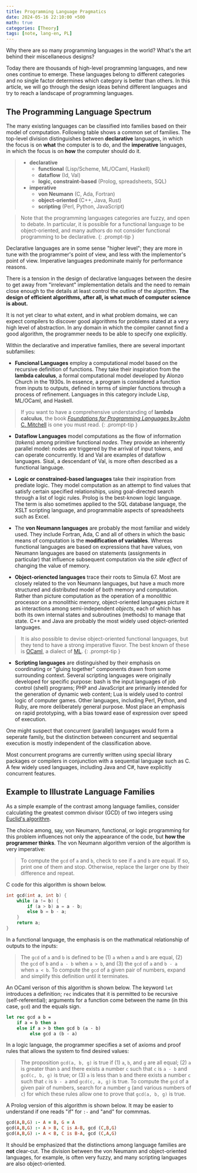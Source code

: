 ```yaml
---
title: Programming Language Pragmatics
date: 2024-05-16 22:10:00 +500
math: true
categories: [Theory]
tags: [note, lang-en, PL]
---
```


Why there are so many programming languages in the world? What's the art behind their miscellaneous designs? 

Today there are thousands of high-level programming languages, and new ones continue to emerge. These languages belong to different categories and no single factor determines which category is better than others. In this article, we will go through the design ideas behind different languages and try to reach a landscape of programming languages.


## The Programming Language Spectrum

The many existing languages can be classified into families based on their model of computation. Following table shows a common set of families. The top-level division distinguishes between **declarative** languages, in which the focus is on **what** the computer is to do, and the **imperative** languages, in which the focus is on **how** the computer should do it.

> - **declarative**
>   - **functional** (Lisp/Scheme, ML/OCaml, Haskell)
>   - **dataflow** (Id, Val)
>   - **logic, constraint-based** (Prolog, spreadsheets, SQL)
> - **imperative**
>   - **von Neumann** (C, Ada, Fortran)
>   - **object-oriented** (C++, Java, Rust)
>   - **scripting** (Perl, Python, JavaScript)

> Note that the programming languages categories are fuzzy, and open to debate. In particular, it is possible for a functional language to be object-oriented, and many authors do not consider functional programming to be declarative.
{: .prompt-tip }

Declarative languages are in some sense "higher level"; they are more in tune with the programmer's point of view, and less with the implementor's point of view. Imperative languages predominate mainly for performance reasons.

There is a tension in the design of declarative languages between the desire to get away from "irrelevant" implementation details and the need to remain close enough to the details at least control the outline of the algorithm. **The design of efficient algorithms, after all, is what much of computer science is about.**

It is not yet clear to what extent, and in what problem domains, we can expect compilers to discover good algorithms for problems stated at a very high level of abstraction. In any domain in which the compiler cannot find a good algorithm, the programmer needs to be able to specify one explicitly.

Within the declarative and imperative families, there are several important subfamilies:

- **Funcional Languages** employ a computational model based on the recursive definition of functions. They take their inspiration from the **lambda calculus**, a formal computational model developed by Alonzo Church in the 1930s. In essence, a program is considered a function from inputs to outputs, defined in terms of simpler functions through a process of refinement. Languages in this category include Lisp, ML/OCaml, and Haskell.

> If you want to have a comprehensive understanding of **lambda calculus**, the book [*Foundations for Programming Languages* by John C. Mitchell](https://softwarefoundations.cis.upenn.edu/plf-current/index.html) is one you must read.
{: .prompt-tip }

- **Dataflow Languages** model computations as the flow of information (*tokens*) among primitive functional *nodes*. They provide an inherently parallel model: nodes are triggered by the arrival of input tokens, and can operate concurrently. Id and Val are examples of dataflow languages. Sisal, a descendant of Val, is more often described as a functional language.

- **Logic or constrained-based languages** take their inspiration from prediate logic. They model computation as an attempt to find values that satisfy certain specified relationships, using goal-directed search through a list of logic rules. Prolog is the best-known logic language. The term is also sometimes applied to the SQL database language, the XSLT scripting language, and programmable aspects of spreadsheets such as Excel.

- The **von Neumann languages** are probably the most familiar and widely used. They include Fortran, Ada, C and all of others in which the basic means of computation is the **modification of variables**. Whereas functional languages are based on expressions that have values, von Neumann languages are based on statements (assignments in particular) that influence subsequent computation via the *side effect* of changing the value of memory.

- **Object-oriencted languages** trace their roots to Simula 67. Most are closely related to the von Neumann languages, but have a much more structured and distributed model of both memory and computation. Rather than picture computation as the operation of a monolithic processor on a monolithic memory, object-oriented languages picture it as interactions among semi-independent *objects*, each of which has both its own internal states and subroutines (methods) to manage that state. C++ and Java are probably the most widely used object-oriented languages. 

> It is also possible to devise object-oriented functional languages, but they tend to have a strong imperative flavor. The best known of these is [OCaml](https://ocaml.org/), a dialect of [ML](https://cs.lmu.edu/~ray/notes/introml/).
{: .prompt-tip }

- **Scripting languages** are distinguished by their emphasis on coordinating or "gluing together" components drawn from some surrounding context. Several scripting languages were originally developed for specific purpose: bash is the input languages of job control (shell) programs; PHP and JavaScript are primarily intended for the generation of dynamic web content; Lua is widely used to control logic of computer games. Other languages, including Perl, Python, and Ruby, are more deliberately general purpose. Most place an emphasis on rapid prototyping, with a bias toward ease of expression over speed of execution.

One might suspect that concurrent (parallel) languages would form a seperate family, but the distinction between concurrent and sequential execution is mostly independent of the classification above.

Most concurrent programs are currently written using special library packages or compilers in conjunction with a sequential language such as C. A few widely used languages, including Java and C#, have explicitly concurrent features.


## Example to Illustrate Language Families

As a simple example of the contrast among language families, consider calculating the greatest common divisor (GCD) of two integers using [Euclid's algorithm](https://en.wikipedia.org/wiki/Euclidean_algorithm).

The choice among, say, von Neumann, functional, or logic programming for this problem influences not only the appearance of the code, but **how the programmer thinks**. The von Neumann algorithm version of the algorithm is very imperative:

> To compute the `gcd` of `a` and `b`, check to see if `a` and `b` are equal. If so, print one of them and stop. Otherwise, replace the larger one by their difference and repeat.

C code for this algorithm is shown below.

```c
int gcd(int a, int b) {
    while (a != b) {
        if (a > b) a = a - b;
        else b = b - a;
    }
    return a;
}
```

In a functional language, the emphasis is on the mathmatical relationship of outputs to the inputs:

> The `gcd` of `a` and `b` is defined to be (1) `a` when `a` and `b` are equal, (2) the `gcd` of `b` and `a - b` when `a > b`, and (3) the `gcd` of `a` and `b - a` when `a < b`. To compute the `gcd` of a given pair of numbers, expand and simplify this definition until it terminates.

An OCaml verison of this algorithm is shown below. The keyword `let` introduces a definition; `rec` indicates that it is permitted to be recursive (self-referential); arguments for a function come between the name (in this case, `gcd`) and the equals sign.

```ocaml
let rec gcd a b =
    if a = b then a
    else if a > b then gcd b (a - b)
         else gcd a (b - a)
```

In a logic language, the programmer specifies a set of axioms and proof rules that allows the system to find desired values:

> The proposition `gcd(a, b, g)` is true if (1) `a`, `b`, and `g` are all equal; (2) `a` is greater than `b` and there exists a number `c` such that `c` is `a - b` and `gcd(c, b, g)` is true; or (3) `a` is less than `b` and there exists a number `c` such that `c` is `b - a` and `gcd(c, a, g)` is true. To compute the `gcd` of a given pair of numbers, search for a number `g` (and various numbers of `c`) for which these rules allow one to prove that `gcd(a, b, g)` is true.

A Prolog version of this algorithm is shown below. It may be easier to understand if one reads "if" for `:-` and "and" for commmas.

```prolog
gcd(A,B,G) :- A = B, G = A
gcd(A,B,G) :- A > B, C is A-B, gcd (C,B,G)
gcd(A,B,G) :- A < B, C is B-A, gcd (C,A,G)
```

It should be emphasized that the distinctions among language families are **not** clear-cut. The division between the von Neumann and object-oriented languages, for example, is often very fuzzy, and many scripting languages are also object-oriented.


